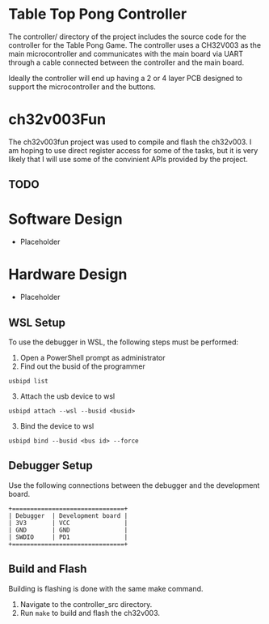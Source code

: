 # Table Top Pong Controller

The controller/ directory of the project includes the source code for the controller for the Table Pong Game. The controller uses a CH32V003 as the main microcontroller and communicates with the main board via UART through a cable connected between the controller and the main board.

Ideally the controller will end up having a 2 or 4 layer PCB designed to support the microcontroller and the buttons.

# ch32v003Fun
The ch32v003fun project was used to compile and flash the ch32v003. I am hoping to use direct register access for some of the tasks, but it is very likely that I will use some of the convinient APIs provided by the project.

## TODO
# Software Design
- Placeholder

# Hardware Design
- Placeholder

## WSL Setup
To use the debugger in WSL, the following steps must be performed:
1. Open a PowerShell prompt as administrator
2. Find out the busid of the programmer
```
usbipd list
```
3. Attach the usb device to wsl
```
usbipd attach --wsl --busid <busid>
```
3. Bind the device to wsl
```
usbipd bind --busid <bus id> --force
```

## Debugger Setup
Use the following connections between the debugger and the development board.
```
+===============================+
| Debugger  | Development board |
| 3V3       | VCC               |
| GND       | GND               |
| SWDIO     | PD1               |
+===============================+
```

## Build and Flash
Building is flashing is done with the same make command.
1. Navigate to the controller_src directory.
2. Run `make` to build and flash the ch32v003.

